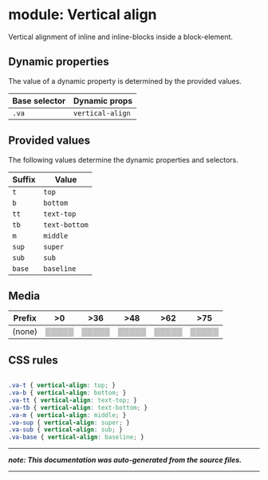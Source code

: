 # module: Vertical align

Vertical alignment of inline and inline-blocks inside a block-element.








## Dynamic properties
The value of a dynamic property is determined by the provided values.

| Base selector | Dynamic props |
| ------------- | ------------- |
| `.va` |`vertical-align`|





## Provided values
The following values determine the dynamic properties and selectors.

Suffix  | Value
--------- | ---------
`t` | `top`
`b` | `bottom`
`tt` | `text-top`
`tb` | `text-bottom`
`m` | `middle`
`sup` | `super`
`sub` | `sub`
`base` | `baseline`




## Media





| Prefix  |  >0 |  >36 |  >48 |  >62 |  >75 | 
| :------:  |  :---------: |  :---------: |  :---------: |  :---------: |  :---------: | 
|  (none)  |▒▒▒▒▒|▒▒▒▒▒|▒▒▒▒▒|▒▒▒▒▒|▒▒▒▒▒|






## CSS rules
```css

.va-t { vertical-align: top; }
.va-b { vertical-align: bottom; }
.va-tt { vertical-align: text-top; }
.va-tb { vertical-align: text-bottom; }
.va-m { vertical-align: middle; }
.va-sup { vertical-align: super; }
.va-sub { vertical-align: sub; }
.va-base { vertical-align: baseline; }

```

- - - - -
_**note: This documentation was auto-generated from the source files.**_
- - - - -